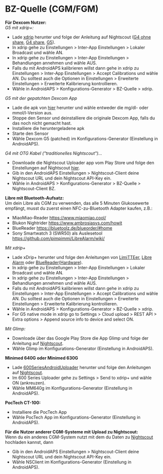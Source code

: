 # BZ-Quelle (CGM/FGM)

**Für Dexcom Nutzer:**  
_G5 mit xdrip+:_  


* Lade [xdrip](https://github.com/NightscoutFoundation/xDrip) herunter und folge der Anleitung auf Nightscout ([G4 ohne share](http://www.nightscout.info/wiki/welcome/nightscout-with-xdrip-wireless-bridge), [G4 share](http://www.nightscout.info/wiki/welcome/nightscout-with-xdrip-and-dexcom-share-wireless), [G5](http://www.nightscout.info/wiki/welcome/nightscout-with-xdrip-and-dexcom-share-wireless/xdrip-with-g5-support)).
* In xdrip gehe zu Einstellungen > Inter-App Einstellungen > Lokaler Broadcast und wähle AN.
* In xdrip gehe zu Einstellungen > Inter-App Einstellungen > Behandlungen annehmen und wähle AUS.
* Falls du mit AndroidAPS kalibrieren willst dann gehe in xdrip zu Einstellungen > Inter-App Einstellungen > Accept Calibrations und wähle AN. Du solltest auch die Optionen in Einstellungen > Erweiterte Einstellungen > Erweiterte Kalibrierung kontrollieren.
* Wähle in AndroidAPS > Konfigurations-Generator > BZ-Quelle > xdrip.

_G5 mit der gepatchten Dexcom App_  


* Lade die apk von [hier](https://github.com/dexcomapp/dexcomapp) herunter und wähle entweder die mg/dl- oder mmol/l-Version aus.
* Stoppe den Sensor und deinstalliere die originale Dexcom App, falls du das noch nicht gemacht hast.
* Installiere die heruntergeladene apk
* Starte den Sensor
* Wähle Dexcom G5 (patched) im Konfigurations-Generator (Einstellung in AndroidAPS).

_G4 mit OTG Kabel ("traditionelles Nightscout")..._  


* Downloade die Nightscout Uploader app vom Play Store und folge den Einstellungen auf Nightscout [hier](http://www.nightscout.info/wiki/welcome/basic-requirements).
* Gib in den AndroidAPS Einstellungen > Nightscout-Client deine Nightscout URL und dein Nightscout API-Key ein.
* Wähle in AndroidAPS > Konfigurations-Generator > BZ-Quelle > Nightscout-Client BZ.

**Libre mit Bluetooth-Aufsatz:**  
Um dein Libre als CGM zu verwenden, das alle 5 Minuten Glukosewerte empfängt, musst du zuerst einen NFC-zu-Bluetooth Adapter kaufen, z.B.:

* MiaoMiao-Reader <https://www.miaomiao.cool/>
* Blukon Nightrider <https://www.ambrosiasys.com/howit>
* BlueReader <https://bluetoolz.de/blueorder/#home>
* Sony Smartwatch 3 (SWR50) als Auslesetool <https://github.com/pimpimmi/LibreAlarm/wiki/>

_Mit xdrip+_  


* Lade xDrip+ herunter und folge den Anleitungen von [LimiTTEer](https://github.com/JoernL/LimiTTer), [Libre Alarm](https://github.com/pimpimmi/LibreAlarm/wiki) oder [BlueReader](https://unendlichkeit.net/wordpress/?p=680&lang=en)([Hardware](https://bluetoolz.de/wordpress/)).
* In xdrip gehe zu Einstellungen > Inter-App Einstellungen > Lokaler Broadcast und wähle AN.
* In xdrip gehe zu Einstellungen > Inter-App Einstellungen > Behandlungen annehmen und wähle AUS.
* Falls du mit AndroidAPS kalibrieren willst dann gehe in xdrip zu Einstellungen > Inter-App Einstellungen > Accept Calibrations und wähle AN. Du solltest auch die Optionen in Einstellungen > Erweiterte Einstellungen > Erweiterte Kalibrierung kontrollieren.
* Wähle in AndroidAPS > Konfigurations-Generator > BZ-Quelle > xdrip.
* For G5 native mode in xdrip go to Settings > Cloud upload > REST API > Extra options > Append source info to device and select ON.

_Mit Glimp:_  


* Downloade über das Google Play Store die App Glimp und folge der Anleitung auf [Nightscout](http://www.nightscout.info/wiki/welcome/nightscout-for-libre).
* Wähle Glimp im Konfigurations-Generator (Einstellung in AndroidAPS).

**Minimed 640G oder Minimed 630G**  


* Lade [600SeriesAndroidUploader](http://pazaan.github.io/600SeriesAndroidUploader/) herunter und folge den Anleitungen auf [Nightscout](http://www.nightscout.info/wiki/welcome/nightscout-and-medtronic-640g).
* Im 600 Series Uploader gehe zu Settings > Send to xdrip+ und wähle ON (ankreuzen).
* Wähle MM640g im Konfigurations-Generator (Einstellung in AndroidAPS).

**PocTech CT-100:**  


* Installiere die PocTech App
* Wähle PocTech App im Konfigurations-Generator (Einstellung in AndroidAPS).

**Für die Nutzer anderer CGM-Systeme mit Upload zu Nightscout:**  
Wenn du ein anderes CGM-System nutzt mit dem du Daten zu [Nightscout](http://www.nightscout.info) hochladen kannst, dann  


* Gib in den AndroidAPS Einstellungen > Nightscout-Client deine Nightscout URL und dein Nightscout API-Key ein.
* Wähle NSClient im Konfigurations-Generator (Einstellung in AndroidAPS).